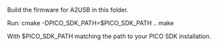 Build the firmware for A2USB in this folder.

Run:
	cmake -DPICO_SDK_PATH=$PICO_SDK_PATH ..
	make

With $PICO_SDK_PATH matching the path to your PICO SDK installation.

